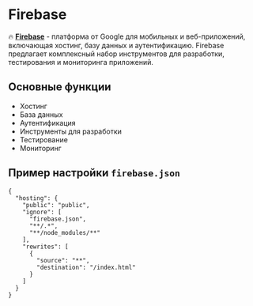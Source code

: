 # Firebase

🔥 **[Firebase](https://firebase.google.com/)** - платформа от Google для мобильных и веб-приложений, включающая хостинг, базу данных и аутентификацию. Firebase предлагает комплексный набор инструментов для разработки, тестирования и мониторинга приложений.

## Основные функции

- Хостинг
- База данных
- Аутентификация
- Инструменты для разработки
- Тестирование
- Мониторинг

## Пример настройки `firebase.json`

```plaintext
{
  "hosting": {
    "public": "public",
    "ignore": [
      "firebase.json",
      "**/.*",
      "**/node_modules/**"
    ],
    "rewrites": [
      {
        "source": "**",
        "destination": "/index.html"
      }
    ]
  }
}
```